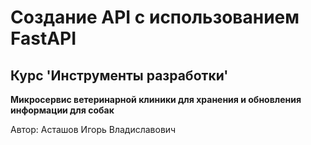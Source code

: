 ﻿# Создание API с использованием FastAPI 
## Курс 'Инструменты разработки'

__Микросервис ветеринарной клиники для хранения и обновления информации для собак__ </br>



Автор: Асташов Игорь Владиславович
